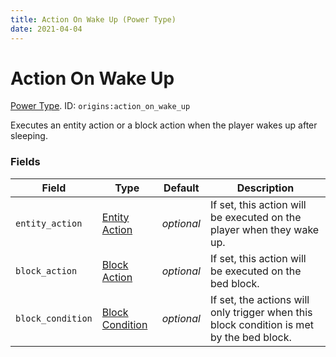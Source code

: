 ```yaml
---
title: Action On Wake Up (Power Type)
date: 2021-04-04
---
```

# Action On Wake Up

[Power Type](../power_types.md). ID: `origins:action_on_wake_up`

Executes an entity action or a block action when the player wakes up after sleeping.

### Fields

Field  | Type | Default | Description
-------|------|---------|-------------
`entity_action` | [Entity Action](../entity_actions.md) | _optional_ | If set, this action will be executed on the player when they wake up.
`block_action` | [Block Action](../block_actions.md) | _optional_ | If set, this action will be executed on the bed block.
`block_condition` | [Block Condition](../block_conditions.md) | _optional_ | If set, the actions will only trigger when this block condition is met by the bed block.
